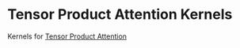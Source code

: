 # Tensor Product Attention Kernels

Kernels for [Tensor Product Attention](https://arxiv.org/abs/2501.06425)
